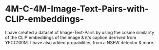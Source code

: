 # 4M-C-4M-Image-Text-Pairs-with-CLIP-embeddings-
I have created a dataset of Image-Text-Pairs by using the cosine similarity of the CLIP embeddings of the image &amp; it's caption derrived from YFCC100M. I have also added propabilities from a NSFW detector &amp; more.
